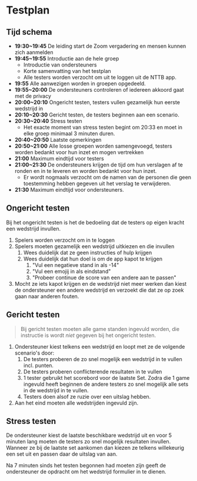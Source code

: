 # Testplan

## Tijd schema

- **19:30~19:45** De leiding start de Zoom vergadering en mensen kunnen zich aanmelden
- **19:45~19:55** Introductie aan de hele groep
  - Introductie van ondersteuners
  - Korte samenvatting van het testplan
  - Alle testers worden verzocht om uit te loggen uit de NTTB app.
- **19:55** Alle aanwezigen worden in groepen opgedeeld.
- **19:55~20:00** De ondersteuners controleren of iedereen akkoord gaat met de privacy
- **20:00~20:10** Ongericht testen, testers vullen gezamelijk hun eerste wedstrijd in
- **20:10~20:30** Gericht testen, de testers beginnen aan een scenario.
- **20:30~20:40** Stress testen
  - Het exacte moment van stress testen begint om 20:33 en moet in elke groep minimaal 3 minuten duren.
- **20:40~20:50** Laatste opmerkingen
- **20:50~21:00** Alle losse groepen worden samengevoegd, testers worden bedankt voor hun inzet en mogen vertrekken
- **21:00** Maximum eindtijd voor testers
- **21:00~21:30** De ondersteuners krijgen de tijd om hun verslagen af te ronden en in te leveren en worden bedankt voor hun inzet.
  - Er wordt nogmaals verzocht om de namen van de personen die geen toestemming hebben gegeven uit het verslag te verwijderen.
- **21:30** Maximum eindtijd voor ondersteuners.

## Ongericht testen

Bij het ongericht testen is het de bedoeling dat de testers op eigen kracht een wedstrijd invullen.

1. Spelers worden verzocht om in te loggen
2. Spelers moeten gezamelijk een wedstrijd uitkiezen en die invullen
   1. Wees duidelijk dat ze geen instructies of hulp krijgen
   2. Wees duidelijk dat hun doel is om de app kapot te krijgen
      1. "Vul een negatieve stand in als -14"
      2. "Vul een emojij in als eindstand"
      3. "Probeer continue de score van een andere aan te passen"
3. Mocht ze iets kapot krijgen en de wedstrijd niet meer werken dan kiest de ondersteuner een andere wedstrijd en verzoekt die dat ze op zoek gaan naar anderen fouten.

## Gericht testen

> Bij gericht testen moeten alle game standen ingevuld worden, die instructie is wordt *niet* gegeven bij het ongericht testen.

1. Ondersteuner kiest telkens een wedstrijd en loopt met ze de volgende scenario's door:
    1. De testers proberen de zo snel mogelijk een wedstrijd in te vullen incl. punten.
    2. De testers proberen conflicterende resultaten in te vullen
    3. 1 tester gebruikt het scorebord voor de laatste Set. Zodra die 1 game ingevuld heeft beginnen de andere testers zo snel mogelijk alle sets in de wedstrijd in te vullen.
    4. Testers doen alsof ze ruzie over een uitslag hebben.
2. Aan het eind moeten alle wedstrijden ingevuld zijn.

## Stress testen

De ondersteuner kiest de laatste beschikbare wedstrijd uit en voor 5 minuten lang moeten de testers zo snel mogelijk resultaten invullen. Wanneer ze bij de laatste set aankomen dan kiezen ze telkens willekeurig een set uit en passen daar de uitslag van aan.

Na 7 minuten sinds het testen begonnen had moeten zijn geeft de ondersteuner de opdracht om het wedstrijd formulier in te dienen.
